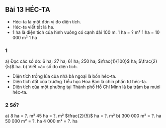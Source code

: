 ## Bài 13 HÉC-TA

* Héc-ta là một đơn vị đo diện tích.
* Héc-ta viết tắt là ha.
* 1 ha là diện tích của hình vuông có cạnh dài 100 m.
1 ha = ? m²
1 ha = 10 000 m²
1 ha

### 1
a) Đọc các số đo: 6 ha; 27 ha; 61 ha; 250 ha; $\frac{1}{100}$ ha; $\frac{2}{5}$ ha.
b) Viết các số đo diện tích.
* Diện tích trồng lúa của nhà bà ngoại là bốn héc-ta.
* Diện tích đất của trường Tiểu học Hoa Ban là chín phần tư héc-ta.
* Diện tích của một phường tại Thành phố Hồ Chí Minh là ba trăm ba mươi héc-ta.

### 2 Số?
a) 8 ha = ?. m²
45 ha = ?. m²
$\frac{2}{5}$ ha = ?. m²
b) 300 000 m² = ?. ha
50 000 m² = ?. ha
4 000 m² = ?. ha
